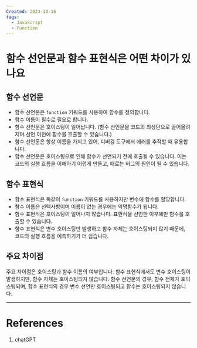 ```yaml
---
Created: 2023-10-16
tags:
  - JavaScript
  - Function
---
```

# 함수 선언문과 함수 표현식은 어떤 차이가 있나요
## 함수 선언문
- 함수 선언문은 `function` 키워드를 사용하여 함수를 정의합니다.
- 함수 이름이 필수로 필요로 합니다.
- 함수 선언문은 호이스팅이 일어납니다. (함수 선언문을 코드의 최상단으로 끌어올려지며 선언 이전에 함수를 호출할 수 있습니다.)
- 함수 선언문은 항상 이름을 가지고 있어, 디버깅 도구에서 에러를 추적할 때 유용합니다.
- 함수 선언문은 호이스팅으로 인해 함수가 선언되기 전에 호출될 수 있습니다. 이는 코드의 실행 흐름을 이해하기 어렵게 만들고, 때로는 버그의 원인이 될 수 있습니다.
## 함수 표현식
- 함수 표현식은 똑같이 `function` 키워드를 사용하지만 변수에 함수를 할당합니다.
- 함수 이름은 선택사항이며 이름이 없는 경우에는 익명함수가 됩니다.
- 함수 표현식은 호이스팅이 일어나지 않습니다. 표현식을 선언한 이후에만 함수를 호출할 수 있습니다.
- 함수 표현식은 변수 호이스팅만 발생하고 함수 자체는 호이스팅되지 않기 때문에, 코드의 실행 흐름을 예측하기가 더 쉽습니다.

## 주요 차이점
주요 차이점은 호이스팅과 함수 이름의 여부입니다. 
함수 표현식에서도 변수 호이스팅이 발생하지만, 함수 자체는 호이스팅되지 않습니다.
함수 선언문의 경우, 함수 전체가 호이스팅되며, 함수 표현식의 경우 변수 선언만 호이스팅되고 함수는 호이스팅되지 않습니다.


---
# References
1. chatGPT

